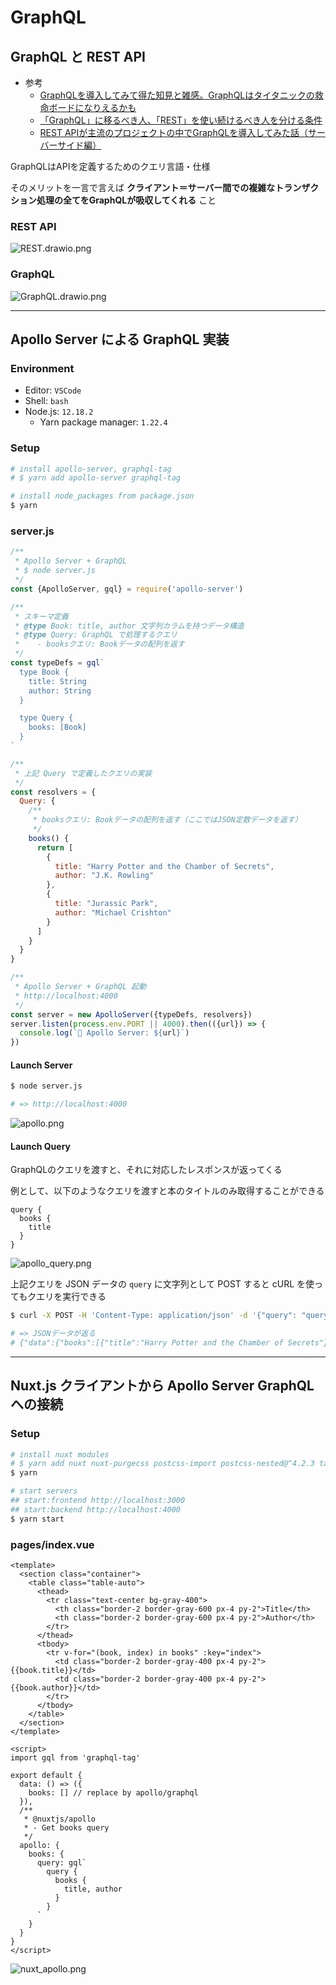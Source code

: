 # GraphQL

## GraphQL と REST API

- 参考
    - [GraphQLを導入してみて得た知見と雑感。GraphQLはタイタニックの救命ボードになりえるかも](https://qiita.com/jabba/items/0bf3d2436215394391a7)
    - [「GraphQL」に移るべき人、「REST」を使い続けるべき人を分ける条件](https://techtarget.itmedia.co.jp/tt/news/2002/10/news04.html)
    - [REST APIが主流のプロジェクトの中でGraphQLを導入してみた話（サーバーサイド編）](https://buildersbox.corp-sansan.com/entry/2020/07/17/110000)

GraphQLはAPIを定義するためのクエリ言語・仕様

そのメリットを一言で言えば **クライアント＝サーバー間での複雑なトランザクション処理の全てをGraphQLが吸収してくれる** こと

### REST API
![REST.drawio.png](./img/REST.drawio.png)

### GraphQL
![GraphQL.drawio.png](./img/GraphQL.drawio.png)

***

## Apollo Server による GraphQL 実装

### Environment
- Editor: `VSCode`
- Shell: `bash`
- Node.js: `12.18.2`
    - Yarn package manager: `1.22.4`

### Setup
```bash
# install apollo-server, graphql-tag
# $ yarn add apollo-server graphql-tag

# install node_packages from package.json
$ yarn
```

### server.js
```javascript
/**
 * Apollo Server + GraphQL
 * $ node server.js
 */
const {ApolloServer, gql} = require('apollo-server')

/**
 * スキーマ定義
 * @type Book: title, author 文字列カラムを持つデータ構造
 * @type Query: GraphQL で処理するクエリ
 *    - booksクエリ: Bookデータの配列を返す
 */
const typeDefs = gql`
  type Book {
    title: String
    author: String
  }

  type Query {
    books: [Book]
  }
`

/**
 * 上記 Query で定義したクエリの実装
 */
const resolvers = {
  Query: {
    /**
     * booksクエリ: Bookデータの配列を返す（ここではJSON定数データを返す）
     */
    books() {
      return [
        {
          title: "Harry Potter and the Chamber of Secrets",
          author: "J.K. Rowling"
        },
        {
          title: "Jurassic Park",
          author: "Michael Crishton"
        }
      ]
    }
  }
}

/**
 * Apollo Server + GraphQL 起動
 * http://localhost:4000
 */
const server = new ApolloServer({typeDefs, resolvers})
server.listen(process.env.PORT || 4000).then(({url}) => {
  console.log(`🚀 Apollo Server: ${url}`)
})
```

#### Launch Server
```bash
$ node server.js

# => http://localhost:4000
```

![apollo.png](./img/apollo.png)

#### Launch Query
GraphQLのクエリを渡すと、それに対応したレスポンスが返ってくる

例として、以下のようなクエリを渡すと本のタイトルのみ取得することができる

```
query {
  books {
    title
  }
}
```

![apollo_query.png](./img/apollo_query.png)

上記クエリを JSON データの `query` に文字列として POST すると cURL を使ってもクエリを実行できる

```bash
$ curl -X POST -H 'Content-Type: application/json' -d '{"query": "query { books { title }}"}' http://localhost:4000

# => JSONデータが返る
# {"data":{"books":[{"title":"Harry Potter and the Chamber of Secrets"},{"title":"Jurassic Park"}]}}
```

***

## Nuxt.js クライアントから Apollo Server GraphQL への接続

### Setup
```bash
# install nuxt modules
# $ yarn add nuxt nuxt-purgecss postcss-import postcss-nested@^4.2.3 tailwindcss @nuxtjs/apollo apollo-cache-inmemory
$ yarn

# start servers
## start:frontend http://localhost:3000
## start:backend http://localhost:4000
$ yarn start
```

### pages/index.vue
```vue
<template>
  <section class="container">
    <table class="table-auto">
      <thead>
        <tr class="text-center bg-gray-400">
          <th class="border-2 border-gray-600 px-4 py-2">Title</th>
          <th class="border-2 border-gray-600 px-4 py-2">Author</th>
        </tr>
      </thead>
      <tbody>
        <tr v-for="(book, index) in books" :key="index">
          <td class="border-2 border-gray-400 px-4 py-2">{{book.title}}</td>
          <td class="border-2 border-gray-400 px-4 py-2">{{book.author}}</td>
        </tr>
      </tbody>
    </table>
  </section>
</template>

<script>
import gql from 'graphql-tag'

export default {
  data: () => ({
    books: [] // replace by apollo/graphql
  }),
  /**
   * @nuxtjs/apollo
   * - Get books query
   */
  apollo: {
    books: {
      query: gql`
        query {
          books {
            title, author
          }
        }
      `
    }
  }
}
</script>
```

![nuxt_apollo.png](./img/nuxt_apollo.png)
